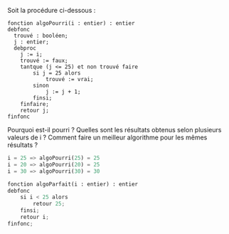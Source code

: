 Soit la procédure ci-dessous : 
```
fonction algoPourri(i : entier) : entier
debfonc
  trouvé : booléen;
  j : entier;
  debproc
  	j := i;
  	trouvé := faux;
  	tantque (j <= 25) et non trouvé faire
  		si j = 25 alors
  			trouvé := vrai;
		sinon
			j := j + 1;
		finsi;
	finfaire;
	retour j;
finfonc
```

Pourquoi est-il pourri ? Quelles sont les résultats obtenus selon plusieurs valeurs de i ?
Comment faire un meilleur algorithme pour les mêmes résultats ?

```python
i = 25 => algoPourri(25) = 25
i = 20 => algoPourri(20) = 25
i = 30 => algoPourri(30) = 30

fonction algoParfait(i : entier) : entier
debfonc
	si i < 25 alors
		retour 25;
	finsi;
	retour i;
finfonc;
```